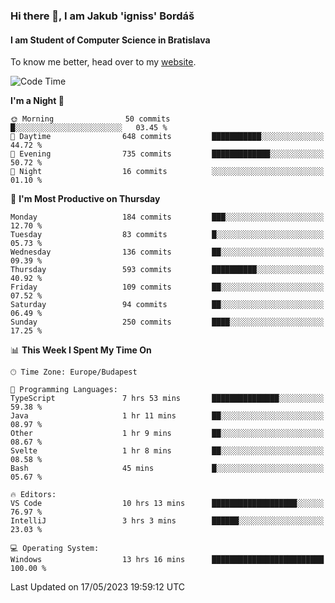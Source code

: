 ### Hi there 👋, I am Jakub 'igniss' Bordáš

#### I am Student of Computer Science in Bratislava
To know me better, head over to my [website](https://bordas.sk).


<!--START_SECTION:waka-->
![Code Time](http://img.shields.io/badge/Code%20Time-1%2C161%20hrs%2050%20mins-blue)

**I'm a Night 🦉** 

```text
🌞 Morning                50 commits          █░░░░░░░░░░░░░░░░░░░░░░░░   03.45 % 
🌆 Daytime                648 commits         ███████████░░░░░░░░░░░░░░   44.72 % 
🌃 Evening                735 commits         █████████████░░░░░░░░░░░░   50.72 % 
🌙 Night                  16 commits          ░░░░░░░░░░░░░░░░░░░░░░░░░   01.10 % 
```
📅 **I'm Most Productive on Thursday** 

```text
Monday                   184 commits         ███░░░░░░░░░░░░░░░░░░░░░░   12.70 % 
Tuesday                  83 commits          █░░░░░░░░░░░░░░░░░░░░░░░░   05.73 % 
Wednesday                136 commits         ██░░░░░░░░░░░░░░░░░░░░░░░   09.39 % 
Thursday                 593 commits         ██████████░░░░░░░░░░░░░░░   40.92 % 
Friday                   109 commits         ██░░░░░░░░░░░░░░░░░░░░░░░   07.52 % 
Saturday                 94 commits          ██░░░░░░░░░░░░░░░░░░░░░░░   06.49 % 
Sunday                   250 commits         ████░░░░░░░░░░░░░░░░░░░░░   17.25 % 
```


📊 **This Week I Spent My Time On** 

```text
🕑︎ Time Zone: Europe/Budapest

💬 Programming Languages: 
TypeScript               7 hrs 53 mins       ███████████████░░░░░░░░░░   59.38 % 
Java                     1 hr 11 mins        ██░░░░░░░░░░░░░░░░░░░░░░░   08.97 % 
Other                    1 hr 9 mins         ██░░░░░░░░░░░░░░░░░░░░░░░   08.67 % 
Svelte                   1 hr 8 mins         ██░░░░░░░░░░░░░░░░░░░░░░░   08.58 % 
Bash                     45 mins             █░░░░░░░░░░░░░░░░░░░░░░░░   05.67 % 

🔥 Editors: 
VS Code                  10 hrs 13 mins      ███████████████████░░░░░░   76.97 % 
IntelliJ                 3 hrs 3 mins        ██████░░░░░░░░░░░░░░░░░░░   23.03 % 

💻 Operating System: 
Windows                  13 hrs 16 mins      █████████████████████████   100.00 % 
```


 Last Updated on 17/05/2023 19:59:12 UTC
<!--END_SECTION:waka-->
